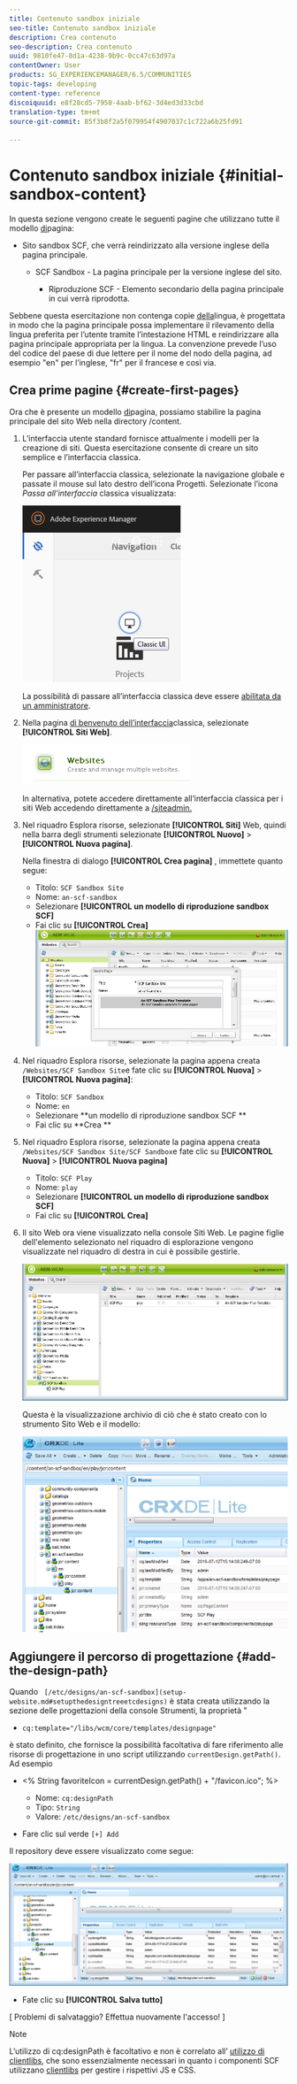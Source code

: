 ```yaml
---
title: Contenuto sandbox iniziale
seo-title: Contenuto sandbox iniziale
description: Crea contenuto
seo-description: Crea contenuto
uuid: 9810fe47-8d1a-4238-9b9c-0cc47c63d97a
contentOwner: User
products: SG_EXPERIENCEMANAGER/6.5/COMMUNITIES
topic-tags: developing
content-type: reference
discoiquuid: e8f28cd5-7950-4aab-bf62-3d4ed3d33cbd
translation-type: tm+mt
source-git-commit: 85f3b8f2a5f079954f4907037c1c722a6b25fd91

---
```



# Contenuto sandbox iniziale {#initial-sandbox-content}

In questa sezione vengono create le seguenti pagine che utilizzano tutte il modello [di](initial-app.md#createthepagetemplate)pagina:

* Sito sandbox SCF, che verrà reindirizzato alla versione inglese della pagina principale.

   * SCF Sandbox - La pagina principale per la versione inglese del sito.

      * Riproduzione SCF - Elemento secondario della pagina principale in cui verrà riprodotta.

Sebbene questa esercitazione non contenga copie [della](../../help/sites-administering/tc-prep.md)lingua, è progettata in modo che la pagina principale possa implementare il rilevamento della lingua preferita per l’utente tramite l’intestazione HTML e reindirizzare alla pagina principale appropriata per la lingua. La convenzione prevede l’uso del codice del paese di due lettere per il nome del nodo della pagina, ad esempio &quot;en&quot; per l’inglese, &quot;fr&quot; per il francese e così via.

## Crea prime pagine {#create-first-pages}

Ora che è presente un modello [di](initial-app.md#createthepagetemplate)pagina, possiamo stabilire la pagina principale del sito Web nella directory /content.

1. L’interfaccia utente standard fornisce attualmente i modelli per la creazione di siti. Questa esercitazione consente di creare un sito semplice e l’interfaccia classica.

   Per passare all’interfaccia classica, selezionate la navigazione globale e passate il mouse sul lato destro dell’icona Progetti. Selezionate l’icona *Passa all’interfaccia* classica visualizzata:

   ![chlimage_1-36](assets/chlimage_1-36.png)

   La possibilità di passare all’interfaccia classica deve essere [abilitata da un amministratore](../../help/sites-administering/enable-classic-ui.md).

1. Nella pagina [di benvenuto dell’interfaccia](http://localhost:4502/welcome.html)classica, selezionate **[!UICONTROL Siti Web]**.

   ![chlimage_1-37](assets/chlimage_1-37.png)

   In alternativa, potete accedere direttamente all’interfaccia classica per i siti Web accedendo direttamente a [/siteadmin.](http://localhost:4502/siteadmin)

1. Nel riquadro Esplora risorse, selezionate **[!UICONTROL Siti]** Web, quindi nella barra degli strumenti selezionate **[!UICONTROL Nuovo]** > **[!UICONTROL Nuova pagina]**.

   Nella finestra di dialogo **[!UICONTROL Crea pagina]** , immettete quanto segue:

   * Titolo: `SCF Sandbox Site`
   * Nome: `an-scf-sandbox`
   * Selezionare **[!UICONTROL un modello di riproduzione sandbox SCF]**
   * Fai clic su **[!UICONTROL Crea]**
   ![chlimage_1-38](assets/chlimage_1-38.png)

1. Nel riquadro Esplora risorse, selezionate la pagina appena creata `/Websites/SCF Sandbox Site`e fate clic su **[!UICONTROL Nuova]** > **[!UICONTROL Nuova pagina]**:

   * Titolo: `SCF Sandbox`
   * Nome: `en`
   * Selezionare **un modello di riproduzione sandbox SCF **
   * Fai clic su **Crea **

1. Nel riquadro Esplora risorse, selezionate la pagina appena creata `/Websites/SCF Sandbox Site/SCF Sandbox`e fate clic su **[!UICONTROL Nuova]** > **[!UICONTROL Nuova pagina]**

   * Titolo: `SCF Play`
   * Nome: `play`
   * Selezionare **[!UICONTROL un modello di riproduzione sandbox SCF]**
   * Fai clic su **[!UICONTROL Crea]**

1. Il sito Web ora viene visualizzato nella console Siti Web. Le pagine figlie dell&#39;elemento selezionato nel riquadro di esplorazione vengono visualizzate nel riquadro di destra in cui è possibile gestirle.

   ![chlimage_1-39](assets/chlimage_1-39.png)

   Questa è la visualizzazione archivio di ciò che è stato creato con lo strumento Sito Web e il modello:

   ![chlimage_1-40](assets/chlimage_1-40.png)

## Aggiungere il percorso di progettazione {#add-the-design-path}

Quando ` [/etc/designs/an-scf-sandbox](setup-website.md#setupthedesigntreeetcdesigns)` è stata creata utilizzando la sezione delle progettazioni della console Strumenti, la proprietà &quot;

* `cq:template="/libs/wcm/core/templates/designpage"`

è stato definito, che fornisce la possibilità facoltativa di fare riferimento alle risorse di progettazione in uno script utilizzando `currentDesign.getPath()`. Ad esempio

* &lt;% String favoriteIcon = currentDesign.getPath() + &quot;/favicon.ico&quot;; %>


   * Nome: `cq:designPath`
   * Tipo: `String`
   * Valore: `/etc/designs/an-scf-sandbox`

* Fare clic sul verde `[+] Add`

Il repository deve essere visualizzato come segue:

![chlimage_1-41](assets/chlimage_1-41.png)

* Fate clic su **[!UICONTROL Salva tutto]**

[ Problemi di salvataggio? Effettua nuovamente l&#39;accesso! ]

>[!NOTE]
>
>L’utilizzo di cq:designPath è facoltativo e non è correlato all’ [utilizzo di clientlibs](develop-app.md#includeclientlibsintemplate), che sono essenzialmente necessari in quanto i componenti SCF utilizzano [clientlibs](client-customize.md#clientlibs-for-scf) per gestire i rispettivi JS e CSS.


